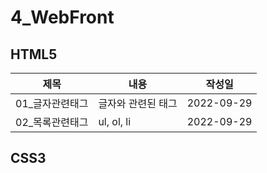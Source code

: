 # 4_WebFront
## HTML5
제목|내용|작성일|
---|---|---|
01_글자관련태그|글자와 관련된 태그|2022-09-29|
02_목록관련태그|ul, ol, li|2022-09-29|

## CSS3
